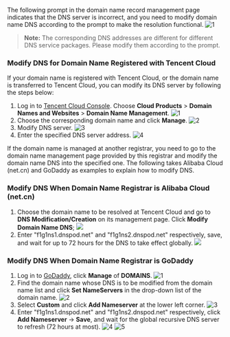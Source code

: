 The following prompt in the domain name record management page indicates that the DNS server is incorrect, and you need to modify domain name DNS according to the prompt to make the resolution functional.
![1](//mc.qcloudimg.com/static/img/461b3011772da9f667c9e54dd45ef660/image.png)
>**Note:**
>The corresponding DNS addresses are different for different DNS service packages. Please modify them according to the prompt.

### Modify DNS for Domain Name Registered with Tencent Cloud
If your domain name is registered with Tencent Cloud, or the domain name is transferred to Tencent Cloud, you can modify its DNS server by following the steps below:
1. Log in to [Tencent Cloud Console](https://console.cloud.tencent.com/). Choose **Cloud Products** > **Domain Names and Websites** > **Domain Name Management**.
![1](//mc.qcloudimg.com/static/img/c2f4a6cb3572143b1fbaffb23bc58510/image.png)
2. Choose the corresponding domain name and click **Manage**.
![2](//mc.qcloudimg.com/static/img/1dbc9f9c19eb5543fcde41577e817ff0/image.png)
3. Modify DNS server.
![3](//mc.qcloudimg.com/static/img/f4178f07026b20d51e6cf7ae7a41c07c/image.png)
4. Enter the specified DNS server address.
![4](https://mc.qcloudimg.com/static/img/0b866d917b994eb84eab2a58b6cd16e3/5.png)

If the domain name is managed at another registrar, you need to go to the domain name management page provided by this registrar and modify the domain name DNS into the specified one.
The following takes Alibaba Cloud (net.cn) and GoDaddy as examples to explain how to modify DNS.

### Modify DNS When Domain Name Registrar is Alibaba Cloud (net.cn)
1. Choose the domain name to be resolved at Tencent Cloud and go to **DNS Modification/Creation** on its management page. Click **Modify Domain Name DNS**;
![](https://mccdn.qcloud.com/static/img/2ade9bc496f296f14186df348835ed8e/image.png)
2. Enter "f1g1ns1.dnspod.net" and "f1g1ns2.dnspod.net" respectively, save, and wait for up to 72 hours for the DNS to take effect globally.
![](https://mccdn.qcloud.com/static/img/bca1fc5a448568567c3498b3d2c0da4d/image.png)

### Modify DNS When Domain Name Registrar is GoDaddy
1. Log in to [GoDaddy](http://www.godaddy.com), click **Manage** of **DOMAINS**.
![1](https://mccdn.qcloud.com/static/img/857a65f25a4c950dab04f36c6773bf20/GD-1.png)
2. Find the domain name whose DNS is to be modified from the domain name list and click **Set NameServers** in the drop-down list of the domain name.
![2](https://mccdn.qcloud.com/static/img/d692fab785a928ebbfc183637bdd9c31/GD-2.png)
3. Select **Custom** and click **Add Nameserver** at the lower left corner.
![3](https://mccdn.qcloud.com/static/img/2b5194f50b656d4d75666d2357f784b6/GD-3.png)
4. Enter "f1g1ns1.dnspod.net" and "f1g1ns2.dnspod.net" respectively, click **Add Nameserver** -> **Save**, and wait for the global recursive DNS server to refresh (72 hours at most).
![4](https://mccdn.qcloud.com/static/img/bed919b5d4fe0b33b6bc9f537dce1a8d/GD-4.png)
![5](https://mccdn.qcloud.com/static/img/8c4f15a5fa913037a06f752ac62ac22b/GD-5.png)



